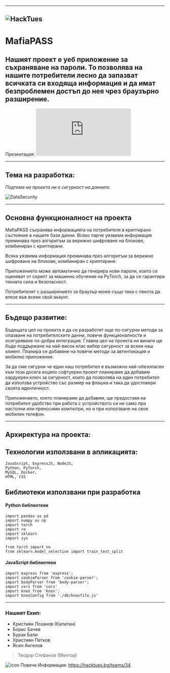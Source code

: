 -------------------------------------------------------------------------------------------------------------------------------------------------------------------------

![HackTues](https://user-images.githubusercontent.com/71979318/224407022-70c842d2-22f3-4e4c-ac4d-b5011d42bac0.png)
-------------------------------------------------------------------------------------------------------------------------------------------------------------------------

# **MafiaPASS**

Нашият проект е уеб приложение за съхраняване на пароли. То позволява на нашите потребители лесно да запазват всичката си входяща информация и да имат безпроблемен достъп до нея чрез браузърно разширение.
-------------------------------------------------------------------------------------------------------------------------------------------------------------------------

Презентация: ![MafiaPASS.pdf](https://github.com/chgrape/HackTues-RetroMafia/files/10947394/MafiaPASS.pdf)

-------------------------------------------------------------------------------------------------------------------------------------------------------------------------

## Тема на разработка:

*Подтема на проекта ни е сигурност на данните.*

![DataSecurity](https://user-images.githubusercontent.com/71979318/224408600-2bbb2494-1f25-4de5-984e-cdbd1e8d06aa.png)


-------------------------------------------------------------------------------------------------------------------------------------------------------------------------

## Основна функционалност на проекта

MafiaPASS съхранява информацията на потребителя в криптирано състояние в нашите бази данни. Всяко парче уязвима информация преминава през алгоритъм за верижно шифроване на блокове, комбиниран с криптиране.

Всяка уязвима информация преминава през алгоритъм за верижно шифроване на блокове, комбиниран с криптиране.

Приложението може автоматично да генерира нови пароли, които се оценяват от скрипт за машинно обучение на PyTorch, за да се гарантира тяхната сила и безопасност.

Потребителят с разширението за браузър може също така с лекота да влезе във всеки свой акаунт.

-------------------------------------------------------------------------------------------------------------------------------------------------------------------------

## Бъдещо развитие:

Бъдещата цел на проекта е да се разработят още по-сигурни методи за опазване на потребителските данни, повече функционалности и осигуряване по-добра интеграция. Главна цел на проекта ни винаги ще бъде поддържане на най-висок клас кибер сигурност за всеки наш клиент. Планира се добавяне на повече методи за автентикация и мобилно приложение.

За да сме сигурни че един наш потребител е възможно най-обезопасен към този досега изцяло софтуерен проект планираме да добавим хардуерен ключ за сигурност, които да позволява на един потребител да използва устройство със размер на флашка и така да удостовери своята идентичност. 

Приложението, което планираме да добавим, ще предоставя на потребител удобство при работа с устройството си не само при настолни или преносими компютри, но и при използване на своя мобилен телефон. 


-------------------------------------------------------------------------------------------------------------------------------------------------------------------------

## Архиректура на проекта:

## Технологии използвани в апликацията:

``` 
JavaScript, ExpressJS, NodeJS,
Python, PyTorch,
MySQL, Docker,
HTML, CSS 
```

## Библиотеки използвани при разработка

#### Python библиотеки

```
import pandas as pd
import numpy as np
import torch
import re
import sklearn
import sys

from torch import nn
from sklearn.model_selection import train_test_split
```

#### JavaScript библиотеки

```
import express from 'express';
import cookieParser from 'cookie-parser';
import bodyParser from 'body-parser';
import cors from 'cors'
import knex from 'knex';
import knexConfig from './db/knexfile.js'
```

-------------------------------------------------------------------------------------------------------------------------------------------------------------------------

### Нашият Екип:
* Кристиян Лозанов (Капитан)
* Борис Бачев
* Бурак Бали
* Християн Петков
* Ясен Ангелов


> Теодор Стефанов (Ментор)

![icon](https://user-images.githubusercontent.com/71979318/224450821-75538a59-4887-4ed9-a4bc-ae7318ee66c0.png) Повече Информация: https://hacktues.bg/teams/34
